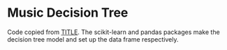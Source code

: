 # Music Decision Tree

Code copied from [TITLE](LINK). The scikit-learn and pandas packages make the decision tree model and set up the data frame respectively.
